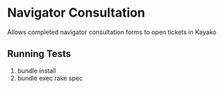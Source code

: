 # Navigator Consultation

Allows completed navigator consultation forms to open tickets in Kayako

## Running Tests

1. bundle install
2. bundle exec rake spec